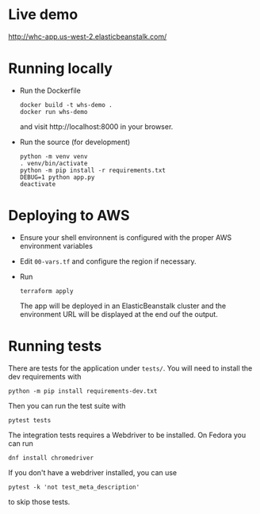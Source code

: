 # Live demo

http://whc-app.us-west-2.elasticbeanstalk.com/

# Running locally

- Run the Dockerfile

  ```
  docker build -t whs-demo .
  docker run whs-demo
  ```

  and visit http://localhost:8000 in your browser.

- Run the source (for development)

  ```
  python -m venv venv
  . venv/bin/activate
  python -m pip install -r requirements.txt
  DEBUG=1 python app.py
  deactivate
  ```

# Deploying to AWS

- Ensure your shell environnent is configured with the proper AWS environment variables
- Edit `00-vars.tf` and configure the region if necessary. 
- Run

  ```
  terraform apply
  ```
  
  The app will be deployed in an ElasticBeanstalk cluster and the 
  environment URL will be displayed at the end ouf the output.

# Running tests

There are tests for the application under `tests/`. You will need to install the dev
requirements with

```
python -m pip install requirements-dev.txt
```

Then you can run the test suite with

```
pytest tests
```

The integration tests requires a Webdriver to be installed. On 
Fedora you can run

```
dnf install chromedriver
```

If you don't have a webdriver installed, you can use 

```
pytest -k 'not test_meta_description'
```

to skip those tests.
